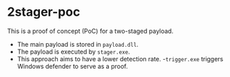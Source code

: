 # 2stager-poc

This is a proof of concept (PoC) for a two-staged payload.

- The main payload is stored in `payload.dll`.
- The payload is executed by `stager.exe`.
- This approach aims to have a lower detection rate.
-`trigger.exe` triggers Windows defender to serve as a proof.
